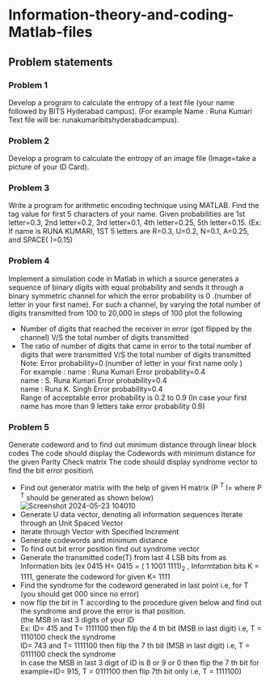 # Information-theory-and-coding-Matlab-files
## Problem statements
### Problem 1
Develop a program to calculate the entropy of a text file (your name followed by BITS Hyderabad campus). (For example Name : Runa Kumari Text file will be: runakumaribitshyderabadcampus). 
### Problem 2
Develop a program to calculate the entropy of an image file (Image=take a picture of your ID Card).
### Problem 3
Write a program for arithmetic encoding technique using MATLAB. Find the tag value for first 5 characters of your name. Given probabilities are 1st letter=0.3, 2nd letter=0.2, 3rd letter=0.1, 4th letter=0.25, 5th letter=0.15. (Ex: If name is RUNA KUMARI, 1ST 5 letters are R=0.3, U=0.2, N=0.1, A=0.25, and SPACE( )=0.15)
### Problem 4
Implement a simulation code in Matlab in which a source generates a sequence of binary digits with equal probability and sends it through a binary symmetric channel for which the error probability is 0 .(number of letter in your first name). For such a channel, by varying the total number of digits transmitted from 100 to 20,000 in steps of 100 plot the following
- Number of digits that reached the receiver in error (got flipped by the channel) V/S the total number of digits transmitted
- The ratio of number of digits that came in error to the total number of digits that were transmitted V/S the total number of digits transmitted\
Note: Error probability=0.(number of letter in your first name only )\
For example : name : Runa Kumari Error probability=0.4\
name : S. Runa Kumari Error probability=0.4\
name : Runa K. Singh Error probability=0.4\
Range of acceptable error probability is 0.2 to 0.9 (In case your first name has more than 9 letters take error probability 0.9)
### Problem 5
Generate codeword and to find out minimum distance through linear block codes The code should display the Codewords with minimum distance for the given Parity Check matrix The code should display syndrome vector to find the bit error position\
- Find out generator matrix with the help of given H matrix (P <sup>T</sup> I= where P <sup>T</sup> should be generated as shown below)
![Screenshot 2024-05-23 104010](https://github.com/ani-91/Information-theory-and-coding-Matlab-files/assets/141425684/06c6fe42-0dd3-44ce-ac11-11f607a19f11)
- Generate U data vector, denoting all information sequences Iterate through an Unit Spaced Vector
- Iterate through Vector with Specified Increment
- Generate codewords and minimum distance
- To find out bit error position find out syndrome vector
- Generate the transmitted code(T) from last 4 LSB bits from as Information bits (ex 0415 H= 0415 = ( 1 1001 1111)<sub>2</sub> , Informtation bits K = 1111, generate the codeword for given K= 1111
- Find the syndrome for the codeword generated in last point i.e, for T (you should get 000 since no error)
- now flip the bit in T according to the procedure given below and find out the syndrome and prove the error is that position.\
(the MSB in last 3 digits of your ID\
Ex: ID= 415 and T= 1111100 then filp the 4 th bit (MSB in last digit) i.e, T = 1110100 check the syndrome\
    ID= 743 and T= 1111100 then filp the 7 th bit (MSB in last digit) i.e, T = 0111100 check the syndrome\
In case the MSB in last 3 digit of ID is 8 or 9 or 0 then flip the 7 th bit for example=ID= 915, T = 0111100 then flip 7th bit only i.e, T = 1111100)

